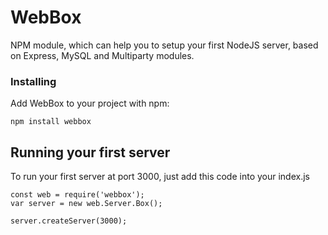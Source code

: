 # WebBox
NPM module, which can help you to setup your first NodeJS server, based on Express, MySQL and Multiparty modules.

### Installing
Add WebBox to your project with npm:

```
npm install webbox
```

## Running your first server
To run your first server at port 3000, just add this code into your index.js

```
const web = require('webbox');
var server = new web.Server.Box();

server.createServer(3000);
```
